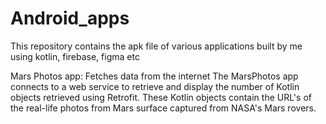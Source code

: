 # Android_apps

This repository contains the apk file of various applications built by me using kotlin, firebase, figma etc 

Mars Photos app:
Fetches data from the internet
The MarsPhotos app connects to a web service to retrieve and display the number of Kotlin objects retrieved using Retrofit. These Kotlin objects contain the URL's of the real-life photos from Mars surface captured from NASA's Mars rovers.

